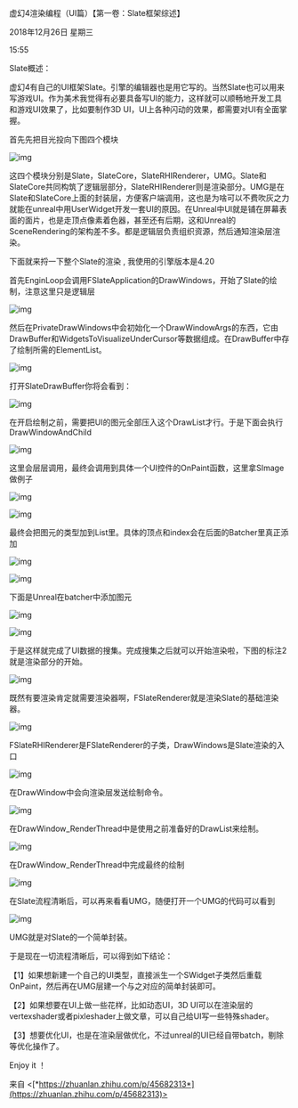 ﻿虚幻4渲染编程（UI篇）【第一卷：Slate框架综述】

2018年12月26日 星期三

15:55

 

Slate概述：

虚幻4有自己的UI框架Slate。引擎的编辑器也是用它写的。当然Slate也可以用来写游戏UI。作为美术我觉得有必要具备写UI的能力，这样就可以顺畅地开发工具和游戏UI效果了，比如要制作3D UI，UI上各种闪动的效果，都需要对UI有全面掌握。

 

首先先把目光投向下图四个模块



![img](file:///C:/Users/WUMING~1/AppData/Local/Temp/msohtmlclip1/01/clip_image001.jpg)

这四个模块分别是Slate，SlateCore，SlateRHIRenderer，UMG。Slate和SlateCore共同构筑了逻辑层部分，SlateRHIRenderer则是渲染部分。UMG是在Slate和SlateCore上面的封装层，方便客户端调用，这也是为啥可以不费吹灰之力就能在unreal中用UserWidget开发一套UI的原因。在Unreal中UI就是铺在屏幕表面的面片，也是走顶点像素着色器，甚至还有后期，这和Unreal的SceneRendering的架构差不多。都是逻辑层负责组织资源，然后通知渲染层渲染。

下面就来捋一下整个Slate的渲染 , 我使用的引擎版本是4.20

首先EnginLoop会调用FSlateApplication的DrawWindows，开始了Slate的绘制，注意这里只是逻辑层



![img](file:///C:/Users/WUMING~1/AppData/Local/Temp/msohtmlclip1/01/clip_image003.jpg)

然后在PrivateDrawWindows中会初始化一个DrawWindowArgs的东西，它由DrawBuffer和WidgetsToVisualizeUnderCursor等数据组成。在DrawBuffer中存了绘制所需的ElementList。



![img](file:///C:/Users/WUMING~1/AppData/Local/Temp/msohtmlclip1/01/clip_image005.jpg)

打开SlateDrawBuffer你将会看到：



![img](file:///C:/Users/WUMING~1/AppData/Local/Temp/msohtmlclip1/01/clip_image007.jpg)

在开启绘制之前，需要把UI的图元全部压入这个DrawList才行。于是下面会执行DrawWindowAndChild



![img](file:///C:/Users/WUMING~1/AppData/Local/Temp/msohtmlclip1/01/clip_image009.jpg)

这里会层层调用，最终会调用到具体一个UI控件的OnPaint函数，这里拿SImage做例子



![img](file:///C:/Users/WUMING~1/AppData/Local/Temp/msohtmlclip1/01/clip_image011.jpg)

 



![img](file:///C:/Users/WUMING~1/AppData/Local/Temp/msohtmlclip1/01/clip_image013.jpg)

最终会把图元的类型加到List里。具体的顶点和index会在后面的Batcher里真正添加



![img](file:///C:/Users/WUMING~1/AppData/Local/Temp/msohtmlclip1/01/clip_image014.jpg)

 



![img](file:///C:/Users/WUMING~1/AppData/Local/Temp/msohtmlclip1/01/clip_image016.jpg)

下面是Unreal在batcher中添加图元



![img](file:///C:/Users/WUMING~1/AppData/Local/Temp/msohtmlclip1/01/clip_image018.jpg)

 



![img](file:///C:/Users/WUMING~1/AppData/Local/Temp/msohtmlclip1/01/clip_image020.jpg)

于是这样就完成了UI数据的搜集。完成搜集之后就可以开始渲染啦，下图的标注2就是渲染部分的开始。



![img](file:///C:/Users/WUMING~1/AppData/Local/Temp/msohtmlclip1/01/clip_image022.jpg)

既然有要渲染肯定就需要渲染器啊，FSlateRenderer就是渲染Slate的基础渲染器。



![img](file:///C:/Users/WUMING~1/AppData/Local/Temp/msohtmlclip1/01/clip_image024.jpg)

FSlateRHIRenderer是FSlateRenderer的子类，DrawWindows是Slate渲染的入口



![img](file:///C:/Users/WUMING~1/AppData/Local/Temp/msohtmlclip1/01/clip_image026.jpg)

在DrawWindow中会向渲染层发送绘制命令。



![img](file:///C:/Users/WUMING~1/AppData/Local/Temp/msohtmlclip1/01/clip_image028.jpg)

在DrawWindow_RenderThread中是使用之前准备好的DrawList来绘制。



![img](file:///C:/Users/WUMING~1/AppData/Local/Temp/msohtmlclip1/01/clip_image030.jpg)

在DrawWindow_RenderThread中完成最终的绘制



![img](file:///C:/Users/WUMING~1/AppData/Local/Temp/msohtmlclip1/01/clip_image031.jpg)

在Slate流程清晰后，可以再来看看UMG，随便打开一个UMG的代码可以看到



![img](file:///C:/Users/WUMING~1/AppData/Local/Temp/msohtmlclip1/01/clip_image033.jpg)

UMG就是对Slate的一个简单封装。

 

于是现在一切流程清晰后，可以得到如下结论：

【1】如果想新建一个自己的UI类型，直接派生一个SWidget子类然后重载OnPaint，然后再在UMG层建一个与之对应的简单封装即可。

【2】如果想要在UI上做一些花样，比如动态UI，3D UI可以在渲染层的vertexshader或者pixleshader上做文章，可以自己给UI写一些特殊shader。

【3】想要优化UI，也是在渲染层做优化，不过unreal的UI已经自带batch，剔除等优化操作了。

Enjoy it ！

 

来自 <[*https://zhuanlan.zhihu.com/p/45682313*](https://zhuanlan.zhihu.com/p/45682313)> 
